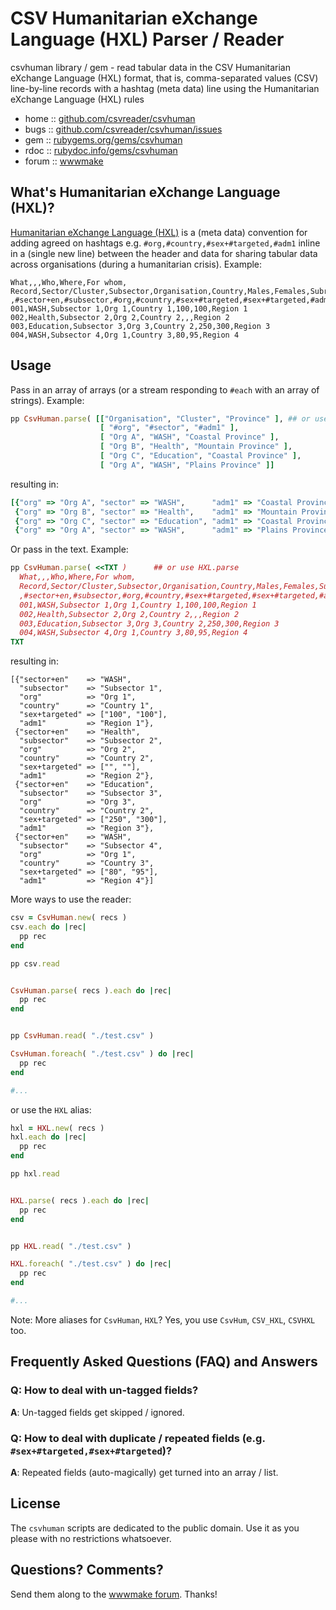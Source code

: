 # CSV Humanitarian eXchange Language (HXL) Parser / Reader

csvhuman library / gem - read tabular data in the CSV Humanitarian eXchange Language (HXL)  format, that is, comma-separated values (CSV) line-by-line records with a hashtag (meta data) line using the Humanitarian eXchange Language (HXL) rules

* home  :: [github.com/csvreader/csvhuman](https://github.com/csvreader/csvhuman)
* bugs  :: [github.com/csvreader/csvhuman/issues](https://github.com/csvreader/csvhuman/issues)
* gem   :: [rubygems.org/gems/csvhuman](https://rubygems.org/gems/csvhuman)
* rdoc  :: [rubydoc.info/gems/csvhuman](http://rubydoc.info/gems/csvhuman)
* forum :: [wwwmake](http://groups.google.com/group/wwwmake)




## What's Humanitarian eXchange Language (HXL)?

[Humanitarian eXchange Language (HXL)](https://github.com/csvspecs/csv-hxl)
is a (meta data) convention for
adding agreed on hashtags e.g. `#org,#country,#sex+#targeted,#adm1`
inline in a (single new line)
between the header and data
for sharing tabular data across organisations
(during a humanitarian crisis).
Example:


```
What,,,Who,Where,For whom,
Record,Sector/Cluster,Subsector,Organisation,Country,Males,Females,Subregion
,#sector+en,#subsector,#org,#country,#sex+#targeted,#sex+#targeted,#adm1
001,WASH,Subsector 1,Org 1,Country 1,100,100,Region 1
002,Health,Subsector 2,Org 2,Country 2,,,Region 2
003,Education,Subsector 3,Org 3,Country 2,250,300,Region 3
004,WASH,Subsector 4,Org 1,Country 3,80,95,Region 4
```


## Usage

Pass in an array of arrays (or a stream responding to `#each` with an array of strings).
Example:


``` ruby
pp CsvHuman.parse( [["Organisation", "Cluster", "Province" ], ## or use HXL.parse
                    [ "#org", "#sector", "#adm1" ],
                    [ "Org A", "WASH", "Coastal Province" ],
                    [ "Org B", "Health", "Mountain Province" ],
                    [ "Org C", "Education", "Coastal Province" ],
                    [ "Org A", "WASH", "Plains Province" ]]
```

resulting in:

``` ruby
[{"org" => "Org A", "sector" => "WASH",      "adm1" => "Coastal Province"},
 {"org" => "Org B", "sector" => "Health",    "adm1" => "Mountain Province"},
 {"org" => "Org C", "sector" => "Education", "adm1" => "Coastal Province"},
 {"org" => "Org A", "sector" => "WASH",      "adm1" => "Plains Province"}]
```

Or pass in the text. Example:

``` ruby
pp CsvHuman.parse( <<TXT )      ## or use HXL.parse
  What,,,Who,Where,For whom,
  Record,Sector/Cluster,Subsector,Organisation,Country,Males,Females,Subregion
  ,#sector+en,#subsector,#org,#country,#sex+#targeted,#sex+#targeted,#adm1
  001,WASH,Subsector 1,Org 1,Country 1,100,100,Region 1
  002,Health,Subsector 2,Org 2,Country 2,,,Region 2
  003,Education,Subsector 3,Org 3,Country 2,250,300,Region 3
  004,WASH,Subsector 4,Org 1,Country 3,80,95,Region 4
TXT
```

resulting in:

```
[{"sector+en"    => "WASH",
  "subsector"    => "Subsector 1",
  "org"          => "Org 1",
  "country"      => "Country 1",
  "sex+targeted" => ["100", "100"],
  "adm1"         => "Region 1"},
 {"sector+en"    => "Health",
  "subsector"    => "Subsector 2",
  "org"          => "Org 2",
  "country"      => "Country 2",
  "sex+targeted" => ["", ""],
  "adm1"         => "Region 2"},
 {"sector+en"    => "Education",
  "subsector"    => "Subsector 3",
  "org"          => "Org 3",
  "country"      => "Country 2",
  "sex+targeted" => ["250", "300"],
  "adm1"         => "Region 3"},
 {"sector+en"    => "WASH",
  "subsector"    => "Subsector 4",
  "org"          => "Org 1",
  "country"      => "Country 3",
  "sex+targeted" => ["80", "95"],
  "adm1"         => "Region 4"}]
```


More ways to use the reader:

``` ruby
csv = CsvHuman.new( recs )
csv.each do |rec|
  pp rec
end

pp csv.read


CsvHuman.parse( recs ).each do |rec|
  pp rec
end


pp CsvHuman.read( "./test.csv" )

CsvHuman.foreach( "./test.csv" ) do |rec|
  pp rec
end

#...

```

or use the `HXL` alias:

``` ruby
hxl = HXL.new( recs )
hxl.each do |rec|
  pp rec
end

pp hxl.read


HXL.parse( recs ).each do |rec|
  pp rec
end


pp HXL.read( "./test.csv" )

HXL.foreach( "./test.csv" ) do |rec|
  pp rec
end

#...
```

Note: More aliases for `CsvHuman`, `HXL`? Yes, you use
`CsvHum`, `CSV_HXL`, `CSVHXL` too.





## Frequently Asked Questions (FAQ) and Answers


###  Q: How to deal with un-tagged fields?

**A**: Un-tagged fields get skipped / ignored.


###  Q: How to deal with duplicate / repeated fields (e.g. `#sex+#targeted,#sex+#targeted`)?

**A**: Repeated fields (auto-magically) get turned into an array / list.




## License

The `csvhuman` scripts are dedicated to the public domain.
Use it as you please with no restrictions whatsoever.


## Questions? Comments?

Send them along to the [wwwmake forum](http://groups.google.com/group/wwwmake).
Thanks!
